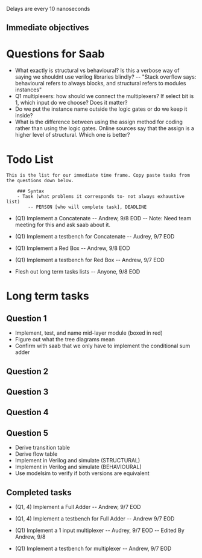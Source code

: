 Delays are every 10 nanoseconds

## Immediate objectives

# Questions for Saab
- What exactly is structural vs behavioural? Is this a verbose way of saying we shouldnt use verilog libraries blindly?
-- "Stack overflow says: behavioural refers to always blocks, and structural refers to modules instances"
- Q1 multiplexers: how should we connect the multiplexers? If select bit is 1, which input do we choose? Does it matter?
- Do we put the instance name outside the logic gates or do we keep it inside?
- What is the difference between using the assign method for coding rather than using the logic gates. Online sources say that the assign is a higher level of structural. Which one is better?

# Todo List

    This is the list for our immediate time frame. Copy paste tasks from the questions down below.
    
        ### Syntax
        - Task (what problems it corresponds to- not always exhaustive list)
            -- PERSON [who will complete task], DEADLINE



- (Q1) Implement a Concatenate
    -- Andrew, 9/8 EOD
    -- Note: Need team meeting for this and ask saab about it. 
- (Q1) Implement a testbench for Concatenate
    -- Audrey, 9/7 EOD

- (Q1) Implement a Red Box
    -- Andrew, 9/8 EOD
- (Q1) Implement a testbench for Red Box
    -- Andrew, 9/7 EOD

- Flesh out long term tasks lists
    -- Anyone, 9/8 EOD


# Long term tasks

## Question 1
- Implement, test, and name mid-layer module (boxed in red)
- Figure out what the tree diagrams mean
- Confirm with saab that we only have to implement the conditional sum adder

## Question 2


## Question 3


## Question 4


## Question 5
- Derive transition table
- Derive flow table
- Implement in Verilog and simulate (STRUCTURAL)
- Implement in Verilog and simulate (BEHAVIOURAL)
- Use modelsim to verify if both versions are equivalent



## Completed tasks

- (Q1, 4) Implement a Full Adder 
    -- Andrew, 9/7 EOD
- (Q1, 4) Implement a testbench for  Full Adder
    -- Andrew 9/7 EOD

- (Q1) Implement a 1 input multiplexer 
    -- Audrey, 9/7 EOD
    -- Edited By Andrew, 9/8
- (Q1) Implement a testbench for multiplexer
    -- Andrew, 9/7 EOD